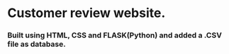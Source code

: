 # Customer review website.
### Built using HTML, CSS and FLASK(Python) and added a .CSV file as database.
